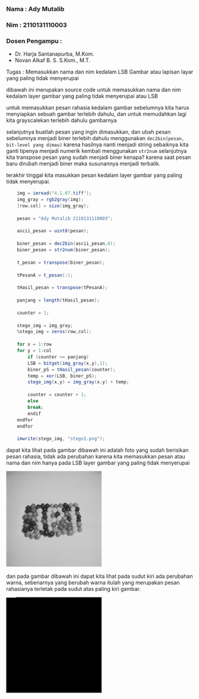### Nama : Ady Mutalib
### Nim : 2110131110003

### Dosen Pengampu :
- Dr. Harja Santanapurba, M.Kom.
- Novan Alkaf B. S. S.Kom., M.T.

Tugas : Memasukkan nama dan nim kedalam LSB Gambar atau lapisan layar yang paling tidak menyerupai

dibawah ini merupakan source code untuk memasukkan nama dan nim kedalam layer gambar yang paling tidak menyerupai atau LSB

untuk memasukkan pesan rahasia kedalam gambar sebelumnya kita harus menyiapkan sebuah gambar terlebih dahulu, dan untuk memudahkan lagi kita grayscalekan terlebih dahulu gambarnya

selanjutnya buatlah pesan yang ingin dimasukkan, dan ubah pesan sebelumnya menjadi biner terlebih dahulu menggunakan `dec2bin(pesan, bit-level yang dimau)` karena hasilnya nanti menjadi string sebaiknya kita ganti tipenya menjadi numerik kembali menggunakan `str2num` selanjutnya kita transpose pesan yang sudah menjadi biner kenapa? karena saat pesan baru dirubah menjadi biner maka susunannya menjadi terbalik.

terakhir tinggal kita masukkan pesan kedalam layer gambar yang paling tidak menyerupai.

``` java
    img = imread('4.1.07.tiff');
    img_gray = rgb2gray(img);
    [row,col] = size(img_gray);

    pesan = "Ady Mutalib 2110131110003";

    ascii_pesan = uint8(pesan);

    biner_pesan = dec2bin(ascii_pesan,8);
    biner_pesan = str2num(biner_pesan);

    t_pesan = transpose(biner_pesan);

    tPesanA = t_pesan(:);

    tHasil_pesan = transpose(tPesanA);

    panjang = length(tHasil_pesan);

    counter = 1;

    stego_img = img_gray;
    %stego_img = zeros(row,col);

    for x = 1:row
    for y = 1:col
        if (counter <= panjang)
        LSB = bitget(img_gray(x,y),1);
        biner_pS = tHasil_pesan(counter);
        temp = xor(LSB, biner_pS);
        stego_img(x,y) = img_gray(x,y) + temp;

        counter = counter + 1;
        else
        break;
        endif
    endfor
    endfor

    imwrite(stego_img, "stego1.png");

```

dapat kita lihat pada gambar dibawah ini adalah foto yang sudah berisikan pesan rahasia, tidak ada perubahan karena kita memasukkan pesan atau nama dan nim hanya pada LSB layer gambar yang paling tidak menyerupai

![gambar stego](img/stego1.png)

dan pada gambar dibawah ini dapat kita lihat pada sudut kiri ada perubahan warna, sebenarnya yang berubah warna itulah yang merupakan pesan rahasianya terletak pada sudut atas paling kiri gambar.

![gambar hitam](img/stego2.png)